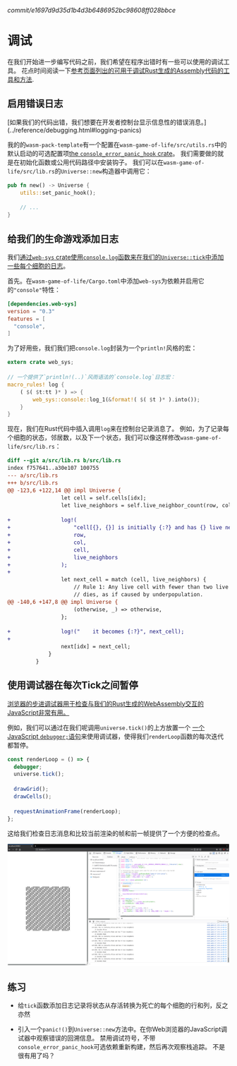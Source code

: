 *commit/e1697d9d35d1b4d3b6486952bc98608ff028bbce*

# 调试

在我们开始进一步编写代码之前，我们希望在程序出错时有一些可以使用的调试工具。
花点时间阅读一下[参考页面列出的可用于调试Rust生成的Assembly代码的工具和方法][reference-debugging].

[reference-debugging]: ../reference/debugging.html

## 启用错误日志

[如果我们的代码出错，我们想要在开发者控制台显示信息性的错误消息。]
(../reference/debugging.html#logging-panics)

我的的`wasm-pack-template`有一个配置在`wasm-game-of-life/src/utils.rs`中的
默认启动的可选配置项[the `console_error_panic_hook` crate][panic-hook]。 
我们需要做的就是在初始化函数或公用代码路径中安装钩子。
我们可以在`wasm-game-of-life/src/lib.rs`的`Universe::new`构造器中调用它：

```rust
pub fn new() -> Universe {
    utils::set_panic_hook();

    // ...
}
```

[panic-hook]: https://github.com/rustwasm/console_error_panic_hook

## 给我们的生命游戏添加日志

我们[通过`web-sys` crate使用`console.log`函数来在我们的`Universe::tick`中添加一些每个细胞的日志][logging]。

首先。在`wasm-game-of-life/Cargo.toml`中添加`web-sys`为依赖并启用它的`"console"`特性：

```toml
[dependencies.web-sys]
version = "0.3"
features = [
  "console",
]
```

为了好用些，我们我们把`console.log`封装为一个`println!`风格的宏： 

[logging]: ../reference/debugging.html#logging-with-the-console-apis

```rust
extern crate web_sys;

// 一个提供了`println!(..)`风雨语法的`console.log`日志宏：
macro_rules! log {
    ( $( $t:tt )* ) => {
        web_sys::console::log_1(&format!( $( $t )* ).into());
    }
}
```

现在，我们在Rust代码中插入调用`log`来在控制台记录消息了。
例如，为了记录每个细胞的状态，邻居数，以及下一个状态，我们可以像这样修改`wasm-game-of-life/src/lib.rs`：

```diff
diff --git a/src/lib.rs b/src/lib.rs
index f757641..a30e107 100755
--- a/src/lib.rs
+++ b/src/lib.rs
@@ -123,6 +122,14 @@ impl Universe {
                 let cell = self.cells[idx];
                 let live_neighbors = self.live_neighbor_count(row, col);

+                log!(
+                    "cell[{}, {}] is initially {:?} and has {} live neighbors",
+                    row,
+                    col,
+                    cell,
+                    live_neighbors
+                );
+
                 let next_cell = match (cell, live_neighbors) {
                     // Rule 1: Any live cell with fewer than two live neighbours
                     // dies, as if caused by underpopulation.
@@ -140,6 +147,8 @@ impl Universe {
                     (otherwise, _) => otherwise,
                 };

+                log!("    it becomes {:?}", next_cell);
+
                 next[idx] = next_cell;
             }
         }
```

## 使用调试器在每次Tick之间暂停

[浏览器的步进调试器用于检查与我们的Rust生成的WebAssembly交互的JavaScript非常有用。](../reference/debugging.html#using-a-debugger)

例如，我们可以通过在我们呢调用`universe.tick()`的上方放置一个
[一个JavaScript `debugger;`语句][dbg-stmt]来使用调试器，使得我们`renderLoop`函数的每次迭代都暂停。

```js
const renderLoop = () => {
  debugger;
  universe.tick();

  drawGrid();
  drawCells();

  requestAnimationFrame(renderLoop);
};
```

这给我们检查日志消息和比较当前渲染的帧和前一帧提供了一个方便的检查点。

[dbg-stmt]: https://developer.mozilla.org/en-US/docs/Web/JavaScript/Reference/Statements/debugger

[![Screenshot of debugging the Game of Life](../images/game-of-life/debugging.png)](../images/game-of-life/debugging.png)

## 练习

* 给`tick`函数添加日志记录将状态从存活转换为死亡的每个细胞的行和列，反之亦然

* 引入一个`panic!()`到`Universe::new`方法中。在你Web浏览器的JavaScript调试器中观察错误的回溯信息。
  禁用调试符号，不带`console_error_panic_hook`可选依赖重新构建，然后再次观察栈追踪。 
  不是很有用了吗？

